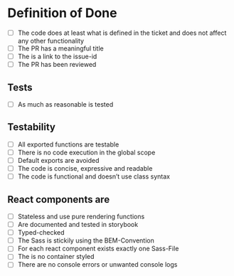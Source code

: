 # Definition of Done

- [ ] The code does at least what is defined in the ticket and does not affect any other functionality
- [ ] The PR has a meaningful title
- [ ] The is a link to the issue-id
- [ ] The PR has been reviewed

## Tests
- [ ] As much as reasonable is tested

##	Testability
- [ ] All exported functions are testable
- [ ] There is no code execution in the global scope
- [ ] Default exports are avoided
- [ ] The code is concise, expressive and readable
- [ ] The code is functional and doesn’t use class syntax

## React components are
- [ ] Stateless and use pure rendering functions
- [ ] Are documented and tested in storybook
- [ ] Typed-checked
- [ ] The Sass is stickily using the BEM-Convention
- [ ] For each react component exists exactly one Sass-File
- [ ] The is no container styled
- [ ] There are no console errors or unwanted console logs
